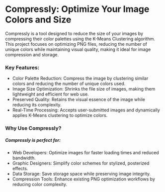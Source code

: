 <h1>Compressly: Optimize Your Image Colors and Size</h1>
Compressly is a tool designed to reduce the size of your images by compressing their color palettes using the K-Means Clustering algorithm. This project focuses on optimizing PNG files, reducing the number of unique colors while maintaining visual quality, making it ideal for image compression and storage.

<h3>Key Features:</h3>
<ul>
  <li>Color Palette Reduction: Compress the image by clustering similar colors and reducing the number of unique colors used.</li>
  <li>Image Size Optimization: Shrinks the file size of images, making them lightweight and efficient for web use.</li>
  <li>Preserved Quality: Retains the visual essence of the image while reducing its complexity.</li>
  <li>Real-Time Processing: Accepts user-submitted images and dynamically applies K-Means clustering to optimize colors.</li>
</ul>

<h3>Why Use Compressly?</h3>
<h5>Compressly is perfect for:</h5>
<ul>
  <li>Web Developers: Optimize images for faster loading times and reduced bandwidth.</li>
  <li>Graphic Designers: Simplify color schemes for stylized, posterized effects.</li>
  <li>Data Storage: Save storage space while preserving image integrity.</li>
  <li>Compression Tools: Enhance existing PNG optimization workflows by reducing color complexity.</li>
</ul>
